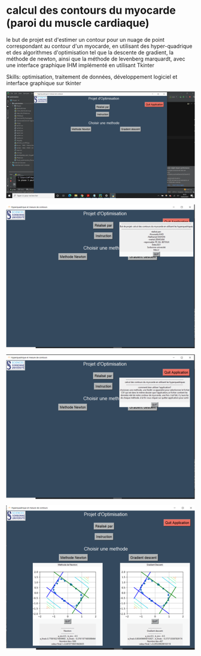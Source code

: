 # calcul des contours du myocarde (paroi du muscle cardiaque) 

le but de projet est d'estimer un contour pour un nuage de point correspondant au contour d'un myocarde,
en utilisant des hyper-quadrique et des algorithmes d'optimisation tel que la descente de gradient, la méthode 
de newton, ainsi que la méthode de levenberg marquardt, avec une interface graphique IHM implémenté en utilisant Tkinter

Skills: optimisation, traitement de données, développement logiciel et interface graphique sur tkinter

![alt text](https://github.com/Koussailakadi/calcul-des-contour-de-myocarde-/blob/main/cap1.PNG?raw=true)

![alt text](https://github.com/Koussailakadi/calcul-des-contour-de-myocarde-/blob/main/cap2.PNG?raw=true)

![alt text](https://github.com/Koussailakadi/calcul-des-contour-de-myocarde-/blob/main/cap3.PNG?raw=true)

![alt text](https://github.com/Koussailakadi/calcul-des-contour-de-myocarde-/blob/main/cap4.PNG?raw=true)
